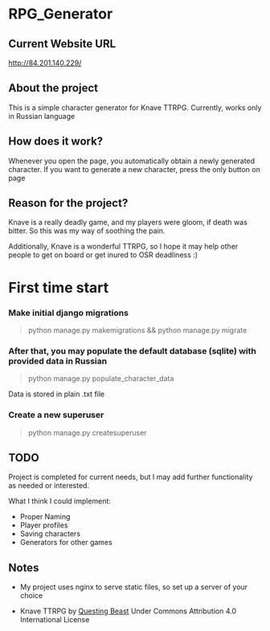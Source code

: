 # RPG_Generator

## Current Website URL

http://84.201.140.229/

## About the project

This is a simple character generator for Knave TTRPG. Currently, works only in
Russian language

## How does it work?

Whenever you open the page, you automatically obtain a newly generated
character. If you want to generate a new character, press the only button on
page

## Reason for the project?

Knave is a really deadly game, and my players were gloom, if death was bitter.
So this was my way of soothing the pain.

Additionally, Knave is a wonderful TTRPG, so I hope it may help other people to
get on board or get inured to OSR deadliness :)

# First time start

### Make initial django migrations

> python manage.py makemigrations && python manage.py migrate

### After that, you may populate the default database (sqlite) with provided data in Russian

> python manage.py populate_character_data

Data is stored in plain .txt file

### Create a new superuser

> python manage.py createsuperuser


## TODO

Project is completed for current needs, but I may add further functionality as needed or interested. 

What I think I could implement:

- Proper Naming
- Player profiles
- Saving characters
- Generators for other games

## Notes


- My project uses nginx to serve static files, so set up a server of your choice

-  Knave TTRPG by [Questing Beast](http://questingblog.com/knave/) Under Commons Attribution 4.0 International License
